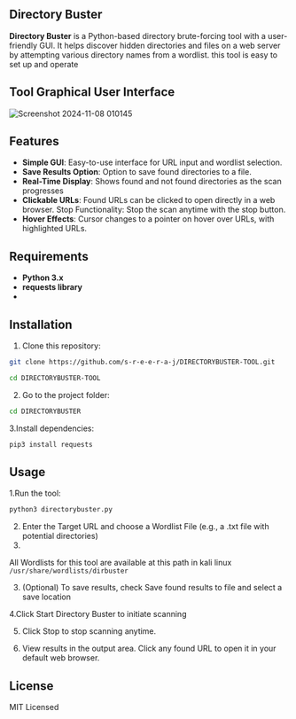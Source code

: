 ## Directory Buster

**Directory Buster** is a Python-based directory brute-forcing tool with a user-friendly GUI. It helps discover hidden directories and files on a web server by attempting various directory names from a wordlist.  this tool is easy to set up and operate
## Tool Graphical User Interface

![Screenshot 2024-11-08 010145](https://github.com/user-attachments/assets/3f052ea9-e517-4278-a82f-6dbfe92ee1fe)


## Features
- **Simple GUI**: Easy-to-use interface for URL input and wordlist selection.
- **Save Results Option**: Option to save found directories to a file.
- **Real-Time Display**: Shows found and not found directories as the scan progresses
- **Clickable URLs**: Found URLs can be clicked to open directly in a web browser.
Stop Functionality: Stop the scan anytime with the stop button.
- **Hover Effects**: Cursor changes to a pointer on hover over URLs, with highlighted URLs.
 
## Requirements

- **Python 3.x**
- **requests library**
- 
## Installation

1. Clone this repository:
```bash
git clone https://github.com/s-r-e-e-r-a-j/DIRECTORYBUSTER-TOOL.git
```
```bash
cd DIRECTORYBUSTER-TOOL
```
2. Go to the project folder:
```bash
cd DIRECTORYBUSTER
```
3.Install dependencies:
```bash
pip3 install requests
```
## Usage

1.Run the tool:

```bash
python3 directorybuster.py
```
2. Enter the Target URL and choose a Wordlist File (e.g., a .txt file with potential directories)
3. 

All Wordlists for this tool are available at this path in kali linux `/usr/share/wordlists/dirbuster`

3. (Optional) To save results, check Save found results to file and select a save location


4.Click Start Directory Buster to initiate scanning


5. Click Stop to stop scanning anytime.


6. View results in the output area. Click any found URL to open it in your default web browser.


  ## License
  MIT Licensed
